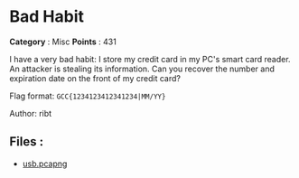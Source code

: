 # Bad Habit

**Category** : Misc
**Points** : 431

I have a very bad habit: I store my credit card in my PC's smart card reader. An attacker is stealing its information. Can you recover the number and expiration date on the front of my credit card?

Flag format: `GCC{1234123412341234|MM/YY}` 

Author: ribt

## Files : 
 - [usb.pcapng](./usb.pcapng)


